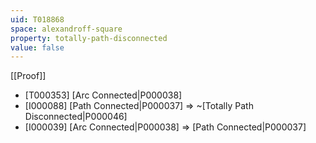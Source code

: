 ```yaml
---
uid: T018868
space: alexandroff-square
property: totally-path-disconnected
value: false
---
```

[[Proof]]

* [T000353] [Arc Connected|P000038]
* [I000088] [Path Connected|P000037] => ~[Totally Path Disconnected|P000046]
* [I000039] [Arc Connected|P000038] => [Path Connected|P000037]

